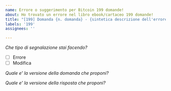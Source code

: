 ```yaml
---
name: Errore o suggerimento per Bitcoin 199 domande!
about: Ho trovato un errore nel libro ebook/cartaceo 199 domande!
title: "[199] Domanda {n. domanda} - {sintetica descrizione dell'errore/suggerimento}"
labels: '199'
assignees: ''

---
```


*Che tipo di segnalazione stai facendo?*
- [ ] Errore
- [ ] Modifica

*Quale e' la versione della domanda che proponi?*

*Quale e' la versione della risposta che proponi?*
